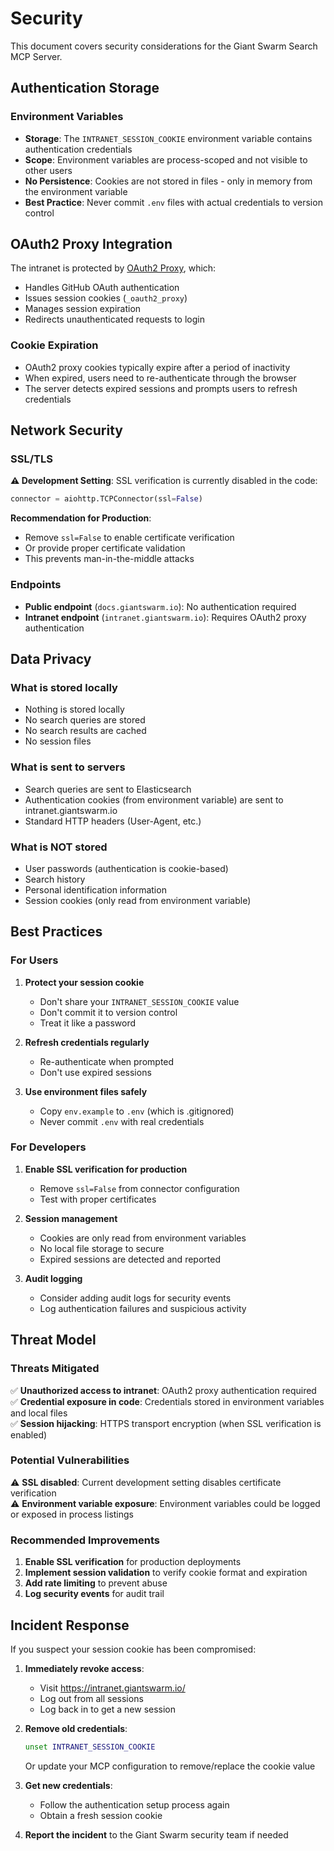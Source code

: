 # Security

This document covers security considerations for the Giant Swarm Search MCP Server.

## Authentication Storage

### Environment Variables

- **Storage**: The `INTRANET_SESSION_COOKIE` environment variable contains authentication credentials
- **Scope**: Environment variables are process-scoped and not visible to other users
- **No Persistence**: Cookies are not stored in files - only in memory from the environment variable
- **Best Practice**: Never commit `.env` files with actual credentials to version control

## OAuth2 Proxy Integration

The intranet is protected by [OAuth2 Proxy](https://github.com/oauth2-proxy/oauth2-proxy), which:

- Handles GitHub OAuth authentication
- Issues session cookies (`_oauth2_proxy`)
- Manages session expiration
- Redirects unauthenticated requests to login

### Cookie Expiration

- OAuth2 proxy cookies typically expire after a period of inactivity
- When expired, users need to re-authenticate through the browser
- The server detects expired sessions and prompts users to refresh credentials

## Network Security

### SSL/TLS

**⚠️ Development Setting**: SSL verification is currently disabled in the code:

```python
connector = aiohttp.TCPConnector(ssl=False)
```

**Recommendation for Production**:
- Remove `ssl=False` to enable certificate verification
- Or provide proper certificate validation
- This prevents man-in-the-middle attacks

### Endpoints

- **Public endpoint** (`docs.giantswarm.io`): No authentication required
- **Intranet endpoint** (`intranet.giantswarm.io`): Requires OAuth2 proxy authentication

## Data Privacy

### What is stored locally

- Nothing is stored locally
- No search queries are stored
- No search results are cached
- No session files

### What is sent to servers

- Search queries are sent to Elasticsearch
- Authentication cookies (from environment variable) are sent to intranet.giantswarm.io
- Standard HTTP headers (User-Agent, etc.)

### What is NOT stored

- User passwords (authentication is cookie-based)
- Search history
- Personal identification information
- Session cookies (only read from environment variable)

## Best Practices

### For Users

1. **Protect your session cookie**
   - Don't share your `INTRANET_SESSION_COOKIE` value
   - Don't commit it to version control
   - Treat it like a password

2. **Refresh credentials regularly**
   - Re-authenticate when prompted
   - Don't use expired sessions

3. **Use environment files safely**
   - Copy `env.example` to `.env` (which is .gitignored)
   - Never commit `.env` with real credentials

### For Developers

1. **Enable SSL verification for production**
   - Remove `ssl=False` from connector configuration
   - Test with proper certificates

2. **Session management**
   - Cookies are only read from environment variables
   - No local file storage to secure
   - Expired sessions are detected and reported

3. **Audit logging**
   - Consider adding audit logs for security events
   - Log authentication failures and suspicious activity

## Threat Model

### Threats Mitigated

✅ **Unauthorized access to intranet**: OAuth2 proxy authentication required  
✅ **Credential exposure in code**: Credentials stored in environment variables and local files  
✅ **Session hijacking**: HTTPS transport encryption (when SSL verification is enabled)

### Potential Vulnerabilities

⚠️ **SSL disabled**: Current development setting disables certificate verification  
⚠️ **Environment variable exposure**: Environment variables could be logged or exposed in process listings

### Recommended Improvements

1. **Enable SSL verification** for production deployments
2. **Implement session validation** to verify cookie format and expiration
3. **Add rate limiting** to prevent abuse
4. **Log security events** for audit trail

## Incident Response

If you suspect your session cookie has been compromised:

1. **Immediately revoke access**:
   - Visit https://intranet.giantswarm.io/
   - Log out from all sessions
   - Log back in to get a new session

2. **Remove old credentials**:
   ```bash
   unset INTRANET_SESSION_COOKIE
   ```
   Or update your MCP configuration to remove/replace the cookie value

3. **Get new credentials**:
   - Follow the authentication setup process again
   - Obtain a fresh session cookie

4. **Report the incident** to the Giant Swarm security team if needed


